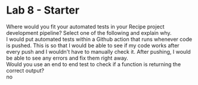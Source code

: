 # Lab 8 - Starter
Where would you fit your automated tests in your Recipe project development pipeline? Select one of the following and explain why.
<br>
I would put automated tests within a Github action that runs whenever code is pushed. This is so that I would be able to see if my code works after every push and I wouldn't have to manually check it. After pushing, I would be able to see any errors and fix them right away.
<br>
Would you use an end to end test to check if a function is returning the correct output?
<br>
no